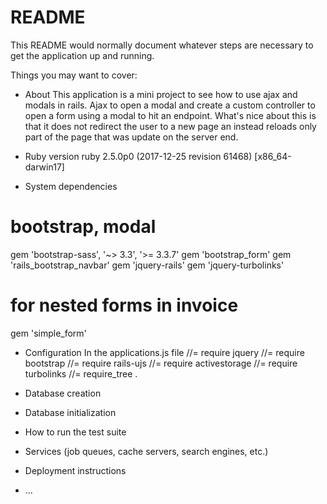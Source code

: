 # README

This README would normally document whatever steps are necessary to get the
application up and running.

Things you may want to cover:

* About
This application is a mini project to see how to use ajax and modals in rails.  Ajax to open a modal and create a custom controller to 
open a form using a modal to hit an endpoint.  What's nice about this is that it does not redirect 
the user to a new page an instead reloads only part of the page that was update on the server end. 

* Ruby version
ruby 2.5.0p0 (2017-12-25 revision 61468) [x86_64-darwin17]

* System dependencies
# bootstrap, modal
gem 'bootstrap-sass', '~> 3.3', '>= 3.3.7'
gem 'bootstrap_form'
gem 'rails_bootstrap_navbar'
gem 'jquery-rails'
gem 'jquery-turbolinks'

# for nested forms in invoice
gem 'simple_form'

* Configuration
In the applications.js file 
//= require jquery
//= require bootstrap
//= require rails-ujs
//= require activestorage
//= require turbolinks
//= require_tree .

* Database creation

* Database initialization

* How to run the test suite

* Services (job queues, cache servers, search engines, etc.)

* Deployment instructions

* ...
